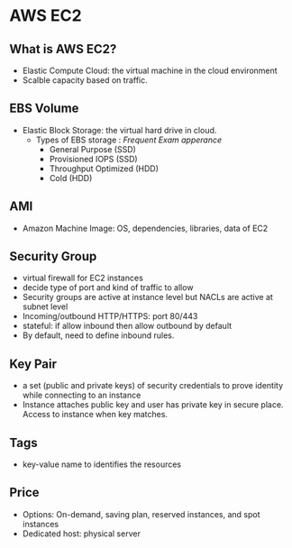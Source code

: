 # AWS EC2
## What is AWS EC2?
- Elastic Compute Cloud: the virtual machine in the cloud environment
- Scalble capacity based on traffic. 

## EBS Volume
- Elastic Block Storage: the virtual hard drive in cloud. 
    - Types of EBS storage : *Frequent Exam apperance*
        - General Purpose (SSD)
        - Provisioned IOPS (SSD)
        - Throughput Optimized (HDD)
        - Cold (HDD)

## AMI
- Amazon Machine Image: OS, dependencies, libraries, data of EC2

## Security Group
- virtual firewall for EC2 instances
- decide type of port and kind of traffic to allow
- Security groups are active at instance level but NACLs are active at subnet level
- Incoming/outbound HTTP/HTTPS: port 80/443
- stateful: if allow inbound then allow outbound by default
- By default, need to define inbound rules. 

## Key Pair
- a set (public and private keys) of security credentials to prove identity while connecting to an instance 
- Instance attaches public key and user has private key in secure place. Access to instance when key matches. 

## Tags
- key-value name to identifies the resources

## Price
- Options: On-demand, saving plan, reserved instances, and spot instances
- Dedicated host: physical server

